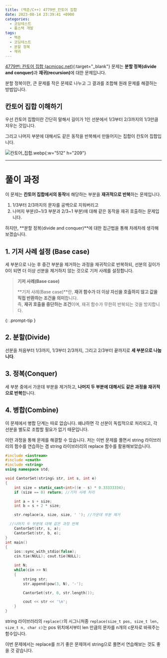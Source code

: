 ```yaml
---
title: (백준/C++) 4779번_칸토어 집합
date: 2023-08-14 23:39:41 +0900
categories:
  - 코딩테스트
  - 풀스택 개발
tags:
  - 백준
  - 코딩테스트
  - 분할 정복
  - 재귀
---
```


[4779번: 칸토어 집합 (acmicpc.net)](https://www.acmicpc.net/problem/4779){:target="_blank"} 문제는 <span class="keyword">**분할 정복(divide and conquer)**</span>과 <span class="keyword">**재귀(recursion)**</span>에 대한 문제입니다.

분할 정복이란, 큰 문제를 작은 문제로 나누고 그 결과를 조합해 원래 문제를 해결하는 방법입니다.


## 칸토어 집합 이해하기

우선 칸토어 집합이란 간단히 말해서 길이가 1인 선분에서 1/3부터 2/3까지의 1/3만큼 지우는 것입니다.

그리고 나머지 부분에 대해서도 같은 동작을 반복해서 만들어지는 집합이 칸토어 집합입니다.

![칸토어_집합.webp](https://i.postimg.cc/NjXhPH9W/칸토어_집합.webp){:w="512" h="209"}

---

# 풀이 과정

이 문제는 <span class="font_highlight">**칸토어 집합에서의 동작**</span>에 해당하는 부분을 <span class="font_highlight">**재귀적으로 반복**</span>하는 문제입니다.

1. 1/3부터 2/3까지의 문자를 공백으로 지워버리고 
2. 나머지 부분(0~1/3 부분과 2/3~1 부분)에 대해 같은 동작을 재귀 호출하는 문제입니다.

하지만, **분할 정복(divide and conquer)**에 대한 접근법을 통해 차례차레 생각해 보겠습니다.

## **1. 기저 사례 설정 (Base case)**

세 부분으로 나눈 후 중간 부분을 제거하는 과정을 재귀적으로 반복하되, 선분의 길이가 0이 되면 더 이상 선분을 제거하지 않는 것으로 기저 사례를 설정합니다.


> **기저 사례(Base case)**
> 
> **기저 사례(Base case)**란, **재귀 함수가 더 이상 자신을 호출하지 않고 값을 직접 반환하는 조건을 의미**합니다. <br>
> 즉, **재귀 호출을 중단하는 조건**이며, 재귀 함수가 무한히 반복되는 것을 방지합니다.
> 
{: .prompt-tip }

## **2. 분할(Divide)**

선분을 처음부터 1/3까지, 1/3부터 2/3까지, 그리고 2/3부터 끝까지로 **세 부분으로 나눕니다**.

## **3. 정복(Conquer)**

세 부분 중에서 가운데 부분을 제거하고, **나머지 두 부분에 대해서도 같은 과정을 재귀적으로 반복**합니다.

## **4. 병합(Combine)**

이 문제에서 병합 단계는 따로 없습니다. 왜냐하면 각 선분이 독립적으로 처리되고, 각 선분을 별도로 조합할 필요가 없기 때문입니다.

이런 과정을 통해 문제를 해결할 수 있습니다. 저는 이번 문제를 풀면서 string 라이브러리의 함수를 연습하는 겸 string 라이브러리의 replace 함수를 활용해보았습니다.

```cpp
#include <iostream>
#include <cmath>
#include <string>
using namespace std;

void CantorSet(string& str, int s, int e)
{
	int size = static_cast<int>((e - s) * 0.33333334);
	if (size == 0) return; //기저 사례 처리

	int a = s + size;
	int b = s + 2 * size;

	str.replace(a, size, size, ' '); //가운데 부분 제거

  //나머지 두 부분에 대해 같은 과정 반복
	CantorSet(str, s, a);
	CantorSet(str, b, e);
}
int main()
{
	ios::sync_with_stdio(false);
	cin.tie(NULL); cout.tie(NULL);

	int N;
	while(cin >> N)
	{
		string str;
		str.append(pow(3, N), '-');

		CantorSet(str, 0, str.length());

		cout << str << '\n';
	}
}
```

string 라이브러리의 `replace()`의 시그니처중 `replace(size_t pos, size_t len, size_t n, char c)`는 pos 위치에서부터 len 만큼의 문자를 n개의 c문자로 바꿔주는 함수입니다.

이번 문제에서는 replace를 쓰기 좋은 문제여서 string으로 풀면서 연습해보는 것도 좋을 것 같습니다.